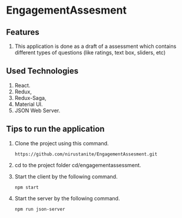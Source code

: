 # EngagementAssesment

## Features
1. This application is done as a draft of a assessment which contains different types of questions (like ratings, text box, sliders, etc)

## Used Technologies

1. React.
2. Redux,
3. Redux-Saga,
4. Material UI.
5. JSON Web Server.

## Tips to run the application
1. Clone the project using this command.
   
    `https://github.com/nirustanite/EngagementAssesment.git`
    
2. cd to the project folder cd/engagementassessment.

3. Start the client by the following command.

    `npm start`
    
4. Start the server by the following command.

     `npm run json-server`

